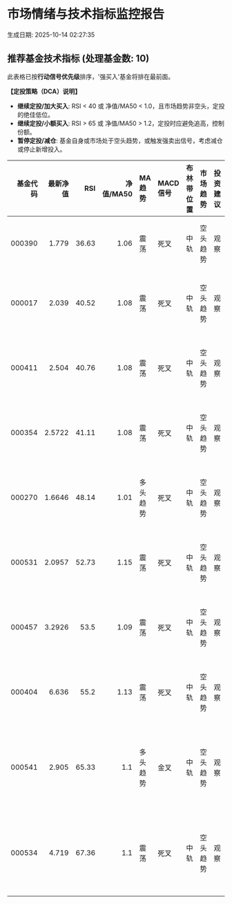 # 市场情绪与技术指标监控报告

生成日期: 2025-10-14 02:27:35

## 推荐基金技术指标 (处理基金数: 10)
此表格已按**行动信号优先级**排序，'强买入'基金将排在最前面。

**【定投策略（DCA）说明】**
- **继续定投/加大买入**: RSI < 40 或 净值/MA50 < 1.0，且市场趋势非空头，定投的绝佳低位。
- **继续定投/小额买入**: RSI > 65 或 净值/MA50 > 1.2，定投时应避免追高，控制份额。
- **暂停定投/减仓**: 基金自身或市场处于空头趋势，或触发强卖出信号，考虑减仓或停止新增投入。

|   基金代码 |   最新净值 |   RSI |   净值/MA50 | MA趋势   | MACD信号   | 布林带位置   | 市场趋势   | 投资建议   | 行动信号   | 定投策略      |
|-------:|-------:|------:|----------:|:-------|:---------|:--------|:-------|:-------|:-------|:----------|
| 000390 | 1.779  | 36.63 |      1.06 | 震荡     | 死叉       | 中轨      | 空头趋势   | 观察     | 强卖出/规避 | 继续定投      |
| 000017 | 2.039  | 40.52 |      1.08 | 震荡     | 死叉       | 中轨      | 空头趋势   | 观察     | 强卖出/规避 | 暂停定投/减仓   |
| 000411 | 2.504  | 40.76 |      1.08 | 震荡     | 死叉       | 中轨      | 空头趋势   | 观察     | 强卖出/规避 | 暂停定投/减仓   |
| 000354 | 2.5722 | 41.11 |      1.08 | 震荡     | 死叉       | 中轨      | 空头趋势   | 观察     | 强卖出/规避 | 暂停定投/减仓   |
| 000270 | 1.6646 | 48.14 |      1.01 | 多头趋势   | 死叉       | 中轨      | 空头趋势   | 观察     | 强卖出/规避 | 暂停定投/减仓   |
| 000531 | 2.0957 | 52.73 |      1.15 | 震荡     | 死叉       | 中轨      | 空头趋势   | 观察     | 强卖出/规避 | 暂停定投/减仓   |
| 000457 | 3.2926 | 53.5  |      1.09 | 震荡     | 死叉       | 中轨      | 空头趋势   | 观察     | 强卖出/规避 | 暂停定投/减仓   |
| 000404 | 6.636  | 55.2  |      1.13 | 震荡     | 死叉       | 中轨      | 空头趋势   | 观察     | 强卖出/规避 | 暂停定投/减仓   |
| 000541 | 2.905  | 65.33 |      1.1  | 多头趋势   | 金叉       | 中轨      | 空头趋势   | 观察     | 强卖出/规避 | 继续定投/小额买入 |
| 000534 | 4.719  | 67.36 |      1.1  | 震荡     | 死叉       | 中轨      | 空头趋势   | 观察     | 强卖出/规避 | 继续定投/小额买入 |